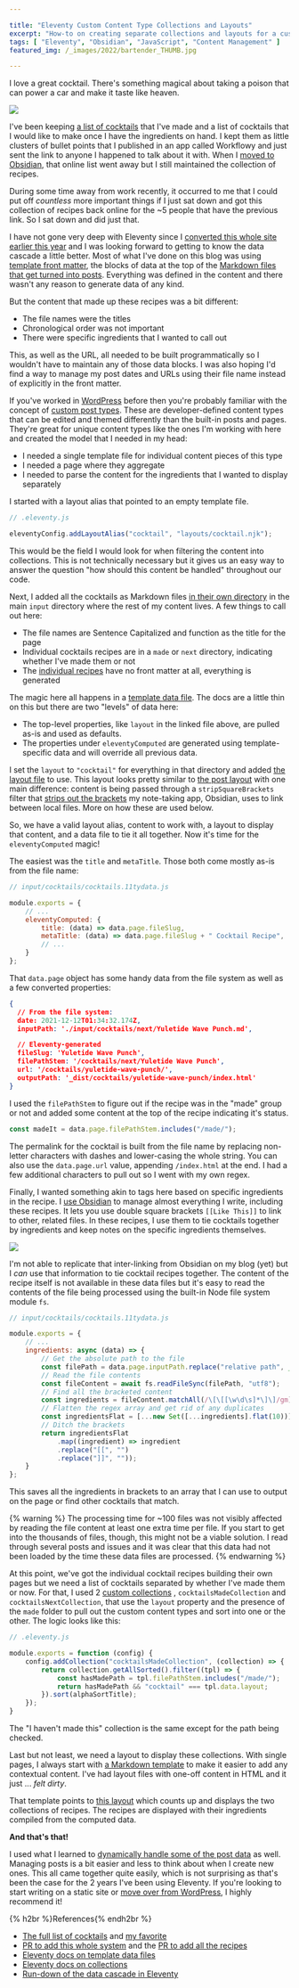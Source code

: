 ```yaml
---

title: "Eleventy Custom Content Type Collections and Layouts"
excerpt: "How-to on creating separate collections and layouts for a custom content type. In this case: cocktails!"
tags: [ "Eleventy", "Obsidian", "JavaScript", "Content Management" ]
featured_img: /_images/2022/bartender_THUMB.jpg

---
```


I love a great cocktail. There's something magical about taking a poison that can power a car and make it taste like heaven. 

![](/_images/2022/bartender.jpg)

I've been keeping [a list of cocktails](/cocktails/) that I've made and a list of cocktails that I would like to make once I have the ingredients on hand. I kept them as little clusters of bullet points that I published in an app called Workflowy and just sent the link to anyone I happened to talk about it with. When I [moved to Obsidian](/notes/), that online list went away but I still maintained the collection of recipes. 

During some time away from work recently, it occurred to me that I could put off *countless* more important things if I just sat down and got this collection of recipes back online for the ~5 people that have the previous link. So I sat down and did just that. 

I have not gone very deep with Eleventy since I [converted this whole site earlier this year](/taking-wordpress-to-eleventy/) and I was looking forward to getting to know the data cascade a little better. Most of what I've done on this blog was using [template front matter](https://www.11ty.dev/docs/data-frontmatter/), the blocks of data at the top of the [Markdown files that get turned into posts](https://raw.githubusercontent.com/joshcanhelp/josh-to-11/master/_content/post/2021/2021-11-01-taking-notes.md). Everything was defined in the content and there wasn't any reason to generate data of any kind. 

But the content that made up these recipes was a bit different:

- The file names were the titles
- Chronological order was not important
- There were specific ingredients that I wanted to call out

This, as well as the URL, all needed to be built programmatically so I wouldn't have to maintain any of those data blocks. I was also hoping I'd find a way to manage my post dates and URLs using their file name instead of explicitly in the front matter.

If you've worked in [WordPress](/tags/wordpress/) before then you're probably familiar with the concept of [custom post types](https://wordpress.org/support/article/post-types/#custom-post-types). These are developer-defined content types that can be edited and themed differently than the built-in posts and pages. They're great for unique content types like the ones I'm working with here and created the model that I needed in my head:

- I needed a single template file for individual content pieces of this type
- I needed a page where they aggregate
- I needed to parse the content for the ingredients that I wanted to display separately

I started with a layout alias that pointed to an empty template file. 

```js
// .eleventy.js

eleventyConfig.addLayoutAlias("cocktail", "layouts/cocktail.njk");
```

This would be the field I would look for when filtering the content into collections. This is not technically necessary but it gives us an easy way to answer the question "how should this content be handled" throughout our code. 

Next, I added all the cocktails as Markdown files [in their own directory](https://github.com/joshcanhelp/josh-to-11/tree/master/input/cocktails) in the main `input` directory where the rest of my content lives. A few things to call out here:

- The file names are Sentence Capitalized and function as the title for the page
- Individual cocktails recipes are in a `made` or `next` directory, indicating whether I've made them or not
- The [individual recipes](https://github.com/joshcanhelp/josh-to-11/blob/master/input/cocktails/made/Old%20Fashioned.md) have no front matter at all, everything is generated

The magic here all happens in a [template data file](https://github.com/joshcanhelp/josh-to-11/blob/master/input/cocktails/cocktails.11tydata.js). The docs are a little thin on this but there are two "levels" of data here:

- The top-level properties, like `layout` in the linked file above, are pulled as-is and used as defaults.
- The properties under `eleventyComputed` are generated using template-specific data and will override all previous data.

I set the `layout` to `"cocktail"` for everything in that directory and added [the layout file](https://github.com/joshcanhelp/josh-to-11/blob/master/input/_includes/layouts/cocktail.njk) to use. This layout looks pretty similar to [the post layout](https://github.com/joshcanhelp/josh-to-11/blob/master/input/_includes/layouts/post.njk) with one main difference: content is being passed through a `stripSquareBrackets` filter that [strips out the brackets](https://github.com/joshcanhelp/josh-to-11/blob/master/eleventy/filters.js#L20) my note-taking app, Obsidian, uses to link between local files. More on how these are used below. 

So, we have a valid layout alias, content to work with, a layout to display that content, and a data file to tie it all together. Now it's time for the `eleventyComputed` magic!

The easiest was the `title` and `metaTitle`. Those both come mostly as-is from the file name: 

```js
// input/cocktails/cocktails.11tydata.js

module.exports = {
	// ... 
	eleventyComputed: {
		title: (data) => data.page.fileSlug,
		metaTitle: (data) => data.page.fileSlug + " Cocktail Recipe",
		// ... 
	}
};
```

That `data.page` object has some handy data from the file system as well as a few converted properties:

```json
{
  // From the file system:
  date: 2021-12-12T01:34:32.174Z,
  inputPath: './input/cocktails/next/Yuletide Wave Punch.md',

  // Eleventy-generated
  fileSlug: 'Yuletide Wave Punch',
  filePathStem: '/cocktails/next/Yuletide Wave Punch',
  url: '/cocktails/yuletide-wave-punch/',
  outputPath: '_dist/cocktails/yuletide-wave-punch/index.html'
}
```

I used the `filePathStem` to figure out if the recipe was in the "made" group or not and added some content at the top of the recipe indicating it's status. 

```js
const madeIt = data.page.filePathStem.includes("/made/");
```

The permalink for the cocktail is built from the file name by replacing non-letter characters with dashes and lower-casing the whole string. You can also use the `data.page.url` value, appending `/index.html` at the end. I had a few additional characters to pull out so I went with my own regex.

Finally, I wanted something akin to tags here based on specific ingredients in the recipe. I [use Obsidian](/notes/) to manage almost everything I write, including these recipes. It lets you use double square brackets `[[Like This]]` to link to other, related files. In these recipes, I use them to tie cocktails together by ingredients and keep notes on the specific ingredients themselves.

![](/_images/2022/obsidian-linked-mentions.png)

I'm not able to replicate that inter-linking from Obsidian on my blog (yet) but I *can* use that information to tie cocktail recipes together. The content of the recipe itself is not available in these data files but it's easy to read the contents of the file being processed using the built-in Node file system module `fs`.

```js
// input/cocktails/cocktails.11tydata.js

module.exports = {
	// ... 
	ingredients: async (data) => {
		// Get the absolute path to the file
		const filePath = data.page.inputPath.replace("relative path", __dirname);
		// Read the file contents
		const fileContent = await fs.readFileSync(filePath, "utf8");
		// Find all the bracketed content
		const ingredients = fileContent.matchAll(/\[\[[\w\d\s]*\]\]/gm);
		// Flatten the regex array and get rid of any duplicates
		const ingredientsFlat = [...new Set([...ingredients].flat(10))];
		// Ditch the brackets
		return ingredientsFlat
			.map((ingredient) => ingredient
			.replace("[[", "")
			.replace("]]", ""));
	}
};
```

This saves all the ingredients in brackets to an array that I can use to output on the page or find other cocktails that match. 

{% warning %}
The processing time for ~100 files was not visibly affected by reading the file content at least one extra time per file. If you start to get into the thousands of files, though, this might not be a viable solution. I read through several posts and issues and it was clear that this data had not been loaded by the time these data files are processed.
{% endwarning %}

At this point, we've got the individual cocktail recipes building their own pages but we need a list of cocktails separated by whether I've made them or now. For that, I used 2 [custom collections](https://github.com/joshcanhelp/josh-to-11/blob/master/eleventy/collections.js#L54) , `cocktailsMadeCollection` and `cocktailsNextCollection`, that use the `layout` property and the presence of the `made` folder to pull out the custom content types and sort into one or the other. The logic looks like this:

```js
// .eleventy.js

module.exports = function (config) {
	config.addCollection("cocktailsMadeCollection", (collection) => {
		return collection.getAllSorted().filter((tpl) => {
			const hasMadePath = tpl.filePathStem.includes("/made/");
			return hasMadePath && "cocktail" === tpl.data.layout;
		}).sort(alphaSortTitle);
	});
}
```

The "I haven't made this" collection is the same except for the path being checked.

Last but not least, we need a layout to display these collections. With single pages, I always start with [a Markdown template](https://github.com/joshcanhelp/josh-to-11/blob/master/input/pages/cocktails.md) to make it easier to add any contextual content. I've had layout files with one-off content in HTML and it just ... *felt dirty*. 

That template points to [this layout](https://github.com/joshcanhelp/josh-to-11/blob/master/input/_includes/layouts/cocktails.njk) which counts up and displays the two collections of recipes. The recipes are displayed with their ingredients compiled from the computed data.

**And that's that!**

I used what I learned to [dynamically handle some of the post data](https://github.com/joshcanhelp/josh-to-11/blob/master/input/posts/posts.11tydata.js) as well. Managing posts is a bit easier and less to think about when I create new ones. This all came together quite easily, which is not surprising as that's been the case for the 2 years I've been using Eleventy. If you're looking to start writing on a static site or [move over from WordPress](/taking-wordpress-to-eleventy/), I highly recommend it!

{% h2br %}References{% endh2br %}

- [The full list of cocktails](/cocktails/) and [my favorite](http://localhost:8080/cocktails/vaquero/)
- [PR to add this whole system](https://github.com/joshcanhelp/josh-to-11/pull/27/files) and the [PR to add all the recipes](https://github.com/joshcanhelp/josh-to-11/pull/28/files)
- [Eleventy docs on template data files](https://www.11ty.dev/docs/data-template-dir/)
- [Eleventy docs on collections](https://www.11ty.dev/docs/collections/)
- [Run-down of the data cascade in Eleventy](https://benmyers.dev/blog/eleventy-data-cascade/)
